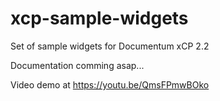 # xcp-sample-widgets
Set of sample widgets for Documentum xCP 2.2

Documentation comming asap...

Video demo at https://youtu.be/QmsFPmwBOko

